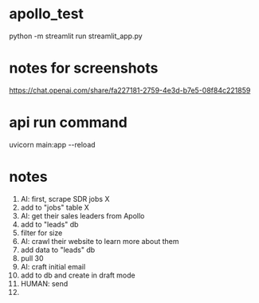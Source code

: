 # apollo_test
python -m streamlit run streamlit_app.py


# notes for screenshots
https://chat.openai.com/share/fa227181-2759-4e3d-b7e5-08f84c221859


# api run command
uvicorn main:app --reload



# notes
1. AI: first, scrape SDR jobs X
2. add to "jobs" table X
3. AI: get their sales leaders from Apollo 
4. add to "leads" db
5. filter for size
6. AI: crawl their website to learn more about them
7. add data to "leads" db
8. pull 30
9. AI: craft initial email
10. add to db and create in draft mode
11. HUMAN: send
12. 



